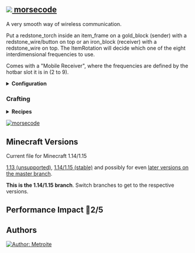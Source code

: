 ## [<img src="https://i.imgur.com/BjfNPDg.gif"> morsecode](https://download.metroite.de/#/home?url=https://github.com/Metroite/datapacks/tree/1.14/morsecode&rootDirectory=false)

A very smooth way of wireless communication.

Put a redstone_torch inside an item_frame on a gold_block (sender) with a redstone_wire/button on top or an iron_block (receiver) with a redstone_wire on top. The ItemRotation will decide which one of the eight interdimensional frequencies to use.

Comes with a "Mobile Receiver", where the frequencies are defined by the hotbar slot it is in (2 to 9).

<details>
<summary><b>Configuration</b></summary>
<br>

To disable wireless redstone mode, set *$wirelessredstone$* in *mc.itemrotation* to 0 or 1 if **both** modes are wanted or 2 if **only** the wireless redstone mode is wanted (1 is default, in the hurtfulpack 0 is default): `/scoreboard players set $wirelessredstone$ mc.itemrotation 0`

</details>

### Crafting

<details>
<summary><b>Recipes</b></summary>
<br>

*R - Redstone Torch*

*E - Ender Eye*

*I - Iron Block*

**Mobile Receiver:** (Recipe Book: Feather)
```
IRI
IEI
 I
```

</details>

<a href="https://download.metroite.de/#/home?url=https://github.com/Metroite/datapacks/tree/1.14/morsecode&rootDirectory=false" rel="Transmitting over interdimensional frequencies">![morsecode](morsecode.png?raw=true "Transmitting over interdimensional frequencies")</a>

## Minecraft Versions

Current file for Minecraft 1.14/1.15

[1.13 (unsupported)](https://github.com/Metroite/datapacks/tree/1.13), [1.14/1.15 (stable)](https://stable.metroite.de/) and possibly for even [later versions on the master branch](https://www.metroite.de/).

**This is the 1.14/1.15 branch**. Switch branches to get to the respective versions.

## Performance Impact &#x1F534;2/5

## Authors

<a href="https://github.com/Metroite"><img src="https://img.shields.io/badge/Author-Metroite-blue" alt="Author: Metroite"></a>
